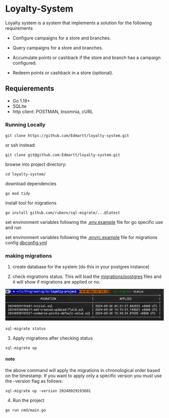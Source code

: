 # Loyalty-System

Loyalty system is a system that implements a solution for the following requirements

- Configure campaigns for a store and branches.

- Query campaigns for a store and branches.

- Accumulate points or cashback if the store and branch has a campaign configured.
 
- Redeem points or cashback in a store (optional).

## Requierements

- Go 1.19+
- SQLite
- http client: POSTMAN, Insomnia, cURL

### Running Locally

```
git clone https://github.com/Edmartt/loyalty-system.git
```

or ssh instead:

```
git clone git@github.com:Edmartt/loyalty-system.git
```

browse into project directory:

```
cd loyalty-system/
```

download dependencies

```
go mod tidy
```

install tool for migrations

```
go install github.com/rubenv/sql-migrate/...@latest
```

set environment variables following the [.env.example](https://github.com/Edmartt/loyalty-system/blob/dev/.env.example) file for go specific use and run

set environment variables following the [.envrc.example](https://github.com/Edmartt/loyalty-system/blob/dev/.envrc.example) file for migrations config [dbconfig.yml](https://github.com/Edmartt/loyalty-system/blob/dev/dbconfig.yml)

### making migrations

1. create database for the system (do this in your postgres instance)

2. check migrations status. This will load the [migrations/postgres](https://github.com/loyalty-system/blob/dev/migrations/postgres/) files and it will show if migrations are applied or no.

![](https://github.com/Edmartt/loyalty-system/blob/dev/assets/status.png)

```
sql-migrate status
```

3. Apply migrations after checking status

```
sql-migrate up
```

#### note

the above command will apply the migrations in chronological order based on the timestamp. If you want to apply only a specific version you must use the -version flag as follows:

```
sql-migrate up -version 20240929193601
```

4. Run the project

```
go run cmd/main.go
```
